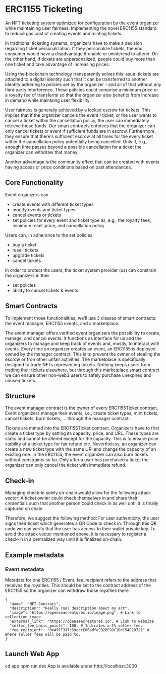 # ERC1155 Ticketing

An NFT ticketing system optimized for configuration by the event organizer while maintaining user fairness. Implementing the novel ERC1155 standard to reduce gas cost of creating events and minting tickets.

In traditional ticketing systems, organizers have to make a decision regarding ticket personalization. If they personalize tickets, the end consumer would have a disadvantage if unable or uninteresd to attend. On the other hand, if tickets are unpersonalized, people could buy more than one ticket and take advantage of increasing prices.

Using the blockchain technology transparently solves this issue: tickets are attached to a digital identity such that it can be transferred to another identity adhering to policies set by the organizer - and all of that without any third party interference. These policies could comprise a minimum price or a royalty fee of transferral so that the organizer also benefits from increase in demand while maintaing user flexibility. 

User fairness is generally achieved by a locked escrow for tickets. This implies that if the organizer cancels the event / ticket, or the user wants to cancel a ticket within the cancellation policy, the user can immediately retrieve those funds. Our smart contracts enforces that the organizer can only cancel tickets or event if sufficient funds are in escrow. Furthermore, they ensure that there's sufficient escrow at all times for the every ticket within the cancellation policy potentially being cancelled. Only if, e.g., enough time passes beyond a possible cancellation for a ticket the organizer can withdraw that money. 

Another advantage is the community effect that can be created with events having access or price conditions based on past attendances.

## Core Functionality

Event organizers can 
- create events with different ticket types
- modify events and ticket types
- cancel events or tickets
- set policies for every event and ticket type as, e.g., the royalty fees, minimum resell price, and cancellation policy.

Users can, in adherance to the set policies,
- buy a ticket
- resell tickets
- upgrade tickets
- cancel tickets

In order to protect the users, the ticket system provider (us) can constrain the organizers in their 
- set policies
- ability to cancel tickets & events

## Smart Contracts

To implement those functionalities, we'll use 3 classes of smart contracts: the event manager, ERC1155 events, and a marketplace. 

The event manager offers verified event organizers the possibility to create, manage, and cancel events. It functions as interface for us and the organizers to manage and keep track of events and, mostly, to interact with events. 
Every time an organizer creates an event, an ERC1155 is deployed owned by the manager contract. This is to prevent the owner of stealing the escrow or fron other unfair activities. 
The marketplace is specifically designed to trade NFTs representing tickets. Nothing keeps users from trading their tickets elsewhere, but through this marketplace smart contract we can ensure other non-web3 users to safely purchase unexpired and unused tickets.

## Structure

The event manager contract is the owner of every ERC1155Ticket contract. Event organizers manage their events, i.e., create ticket types, mint tickets, cancel tickets, burn tickets, ... through the manager contract. 

Tickets are minted into the ERC1155Ticket contract. Organizers have to first create a ticket type by setting its capacity, price, and URL. These types are static and cannot be altered except for the capacity. This is to ensure price stability of a ticket type for fair refund etc. Nevertheless, an organizer can create a new ticket type with the same URI and change the capacity of an existing one. In the ERC1155, the event organizer can also burn tickets without constraints so far. Only after a user has purchased a ticket the organizer can only cancel the ticket with immediate refund.

## Check-in

Managing check-in solely on-chain would allow for the following attack vector: A ticket owner could check themselves in and share their credentials such that another person could check in as well until it is finally captured on chain.

Therefore, we suggest the following method: For user authenticity, the user signs their ticket which generates a QR Code to check in. Through this QR code we can verify that the user has access to their wallet private key. To avoid the attack vector mentioned above, it is necessary to register a check-in in a centralized way until it is finalized on-chain.

## Example metadata

### Event metadata
Metadata for one ERC1155 / Event. fee_recipient refers to the address that receives the royalties. This should be set to the contract address of the ERC1155 so the organizer can withdraw those royalties there.
```
{
  "name": "NFT Contract",
  "description": "Really cool description about my art",
  "image": "https://openseacreatures.io/image.png", # Link to collection image
  "external_link": "https://openseacreatures.io", # Link to website
  "seller_fee_basis_points": 100, # Indicates a 1% seller fee.
  "fee_recipient": "0xA97F337c39cccE66adfeCB2BF99C1DdC54C2D721" # Where seller fees will be paid to.
}
```


## Launch Web App

cd app
npm run dev
App is available under http://localhost:3000